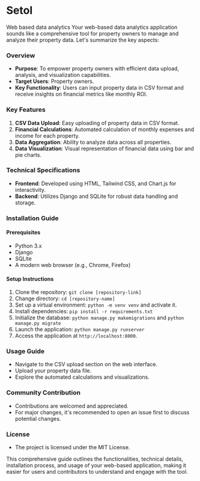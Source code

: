 # Setol
Web based data analytics
Your web-based data analytics application sounds like a comprehensive tool for property owners to manage and analyze their property data. Let's summarize the key aspects:

### Overview
- **Purpose**: To empower property owners with efficient data upload, analysis, and visualization capabilities.
- **Target Users**: Property owners.
- **Key Functionality**: Users can input property data in CSV format and receive insights on financial metrics like monthly ROI.

### Key Features
1. **CSV Data Upload**: Easy uploading of property data in CSV format.
2. **Financial Calculations**: Automated calculation of monthly expenses and income for each property.
3. **Data Aggregation**: Ability to analyze data across all properties.
4. **Data Visualization**: Visual representation of financial data using bar and pie charts.

### Technical Specifications
- **Frontend**: Developed using HTML, Tailwind CSS, and Chart.js for interactivity.
- **Backend**: Utilizes Django and SQLite for robust data handling and storage.

### Installation Guide
#### Prerequisites
- Python 3.x
- Django
- SQLite
- A modern web browser (e.g., Chrome, Firefox)

#### Setup Instructions
1. Clone the repository: `git clone [repository-link]`
2. Change directory: `cd [repository-name]`
3. Set up a virtual environment: `python -m venv venv` and activate it.
4. Install dependencies: `pip install -r requirements.txt`
5. Initialize the database: `python manage.py makemigrations` and `python manage.py migrate`
6. Launch the application: `python manage.py runserver`
7. Access the application at `http://localhost:8000`.

### Usage Guide
- Navigate to the CSV upload section on the web interface.
- Upload your property data file.
- Explore the automated calculations and visualizations.

### Community Contribution
- Contributions are welcomed and appreciated.
- For major changes, it's recommended to open an issue first to discuss potential changes.

### License
- The project is licensed under the MIT License.

This comprehensive guide outlines the functionalities, technical details, installation process, and usage of your web-based application, making it easier for users and contributors to understand and engage with the tool.

